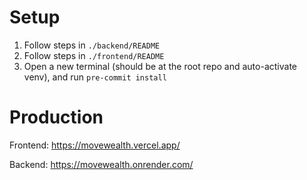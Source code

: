 # Setup

1. Follow steps in ```./backend/README```
2. Follow steps in ```./frontend/README```
3. Open a new terminal (should be at the root repo and auto-activate venv), and run ```pre-commit install```

# Production

Frontend: https://movewealth.vercel.app/

Backend: https://movewealth.onrender.com/